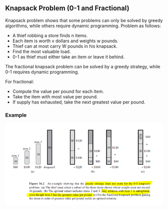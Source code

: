 ## Knapsack Problem (0-1 and Fractional)

Knapsack problem shows that some problems can only be solved by greedy algorithms, while others require dynamic programming. Problem as follows:

- A thief robbing a store finds n items.
- Each item is worth v dollars and weights w pounds.
- Thief can at most carry W pounds in his knapsack.
- Find the most valuable load.
- 0-1 as thief must either take an item or leave it behind.

The fractional knapsack problem can be solved by a greedy strategy, while 0-1 requires dynamic programming.

For fractional:

- Compute the value per pound for each item.
- Take the item with most value per pound.
- If supply has exhausted, take the next greatest value per pound.

### Example

<img src="../../assets/knapsack-problem.PNG">
